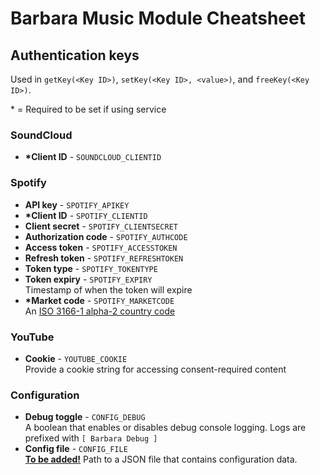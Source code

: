 # Barbara Music Module Cheatsheet

## Authentication keys

Used in `getKey(<Key ID>)`, `setKey(<Key ID>, <value>)`, and `freeKey(<Key ID>)`.

\* = Required to be set if using service

### SoundCloud

- **\*Client ID** - `SOUNDCLOUD_CLIENTID`

### Spotify

- **API key** - `SPOTIFY_APIKEY`
- **\*Client ID** - `SPOTIFY_CLIENTID`
- **Client secret** - `SPOTIFY_CLIENTSECRET`
- **Authorization code** - `SPOTIFY_AUTHCODE`
- **Access token** - `SPOTIFY_ACCESSTOKEN`
- **Refresh token** - `SPOTIFY_REFRESHTOKEN`
- **Token type** - `SPOTIFY_TOKENTYPE`
- **Token expiry** - `SPOTIFY_EXPIRY` <br> Timestamp of when the token will expire
- **\*Market code** - `SPOTIFY_MARKETCODE` <br> An [ISO 3166-1 alpha-2 country code](https://en.wikipedia.org/wiki/ISO_3166-1_alpha-2)

### YouTube

- **Cookie** - `YOUTUBE_COOKIE` <br> Provide a cookie string for accessing consent-required content

### Configuration

- **Debug toggle** - `CONFIG_DEBUG` <br> A boolean that enables or disables debug console logging. Logs are prefixed with `[ Barbara Debug ]`
- **Config file** - `CONFIG_FILE` <br> <u>**To be added!**</u> Path to a JSON file that contains configuration data.
